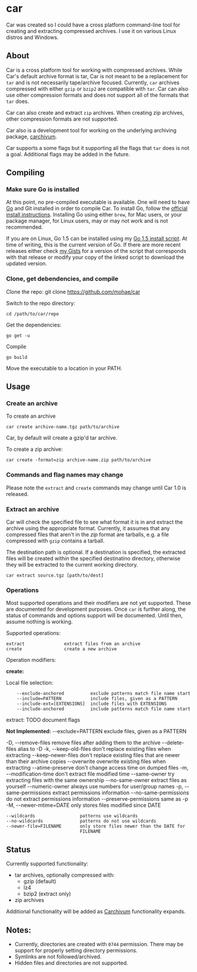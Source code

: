 car
===

Car was created so I could have a cross platform command-line tool for creating and extracting compressed archives. I use it on various Linux distros and Windows.

## About 
Car is a cross platform tool for working with compressed archives. While Car's default archive format is tar, Car is not meant to be a replacement for `tar` and is not necessarily tape/archive focused. Currently, `car` archives compressed with either `gzip` or `bzip2` are compatible with `tar`. Car can also use other compression formats and does not support all of the formats that `tar` does. 

Car can also create and extract `zip` archives. When creating zip archives, other compression formats are not supported.

Car also is a development tool for working on the underlying archiving package, [carchivum](https://github.com/mohae/carchivum).

Car supports a some flags but it supporting all the flags that `tar` does is not a goal. Additional flags may be added in the future.

## Compiling
### Make sure Go is installed
At this point, no pre-compiled executable is available. One will need to have [Go](https://golang.org) and Git installed in order to compile Car. To install Go, follow the [official install instructions](https://golang.org/doc/install.html). Installing Go using either `brew`, for Mac users, or your package manager, for Linux users, may or may not work and is not recommended.

If you are on Linux, Go 1.5 can be installed using my [Go 1.5 install script](https://gist.github.com/mohae/7e738af18e5041ac3fc4). At time of writing, this is the current version of Go. If there are more recent releases either check [my Gists](https://gist.github.com/mohae) for a version of the script that corresponds with that release or modify your copy of the linked script to download the updated version.

### Clone, get debendencies, and compile
Clone the repo:
    git clone https://github.com/mohae/car

Switch to the repo directory:

    cd /path/to/car/repo

Get the dependencies:

    go get -u

Compile

    go build

Move the executable to a location in your PATH.

## Usage
### Create an archive
To create an archive

    car create archive-name.tgz path/to/archive

Car, by default will create a gzip'd tar archive.

To create a zip archive:

    car create -format=zip archive-name.zip path/to/archive

### Commands and flag names may change
Please note the `extract` and `create` commands may change until Car 1.0 is released.

### Extract an archive
Car will check the specified file to see what format it is in and extract the archive using the appropriate format. Currently, it assumes that any compressed files that aren't in the _zip_ format are tarballs, e.g. a file compressed with `gzip` contains a tarball.

The destination path is optional. If a destination is specified, the extracted files will be created within the specified destinatino directory, otherwise they will be extracted to the current working directory.

    car extract source.tgz [path/to/dest] 

### Operations
Most supported operations and their modifiers are not yet supported. These are documented for development purposes. Once `car` is further along, the status of commands and options support will be documented. Until then, assume nothing is working. 

Supported operations:

    extract               extract files from an archive
    create                create a new archive

Operation modifiers:

__create:__
  
Local file selection:
```  --exclude-ext=[EXTENSIONS]  exclude files with EXTENSIONS
    --exclude-anchored          exclude patterns match file name start
    --include=PATTERN           include files, given as a PATTERN
    --include-ext=[EXTENSIONS]  include files with EXTENSIONS
    --include-anchored          include patterns match file name start
```
extract:
TODO document flags


__Not Implemented:__
--exclude=PATTERN           exclude files, given as a PATTERN
    
  -D, --remove-files              remove files after adding them to the archive
      --delete-files              alias to -D
  -k, --keep-old-files            don't replace existing files when extracting
      --keep-newer-files          don't replace existing files that are newer
                                than their archive copies
      --overwrite                 overwrite existing files when extracting
      --atime-preserve            don't change access time on dumped files
  -m, --modification-time         don't extract file modified time
      --same-owner                try extracting files with the same ownership
      --no-same-owner             extract files as yourself
      --numeric-owner             always use numbers for user/group names
  -p, --same-permissions          extract permissions information
      --no-same-permissions       do not extract permissions information
      --preserve-permissions      same as -p
  -M, --newer-mtime=DATE          only stores files modified since DATE

    --wildcards                 patterns use wildcards
    --no-wildcards              patterns do not use wildcards
    --newer-file=FILENAME       only store files newer than the DATE for
                                FILENAME

## Status
Currently supported functionality:
  * tar archives, optionally compressed with:
    * gzip (default)
    * lz4
    * bzip2 (extract only)
  * zip archives

Additional functionality will be added as [Carchivum](https://github.com/mohae/carchivum) functionality expands.

## Notes:  
* Currently, directories are created with `0744` permission. There may be support for properly setting directory permissions.
* Symlinks are not followed/archived.
* Hidden files and directories are not supported.
